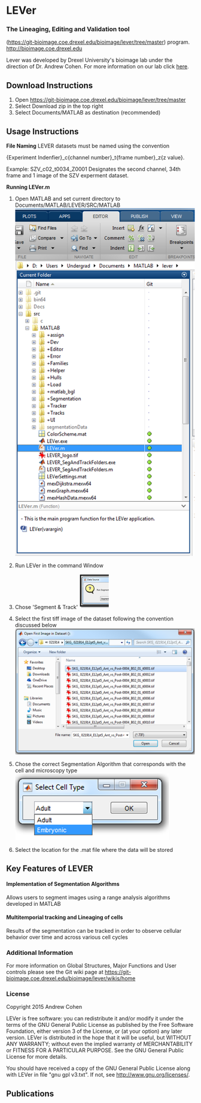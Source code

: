 # **LEVer**
### **The Lineaging, Editing and Validation tool**

 (https://git-bioimage.coe.drexel.edu/bioimage/lever/tree/master) program. http://bioimage.coe.drexel.edu

Lever was developed by Drexel University's bioimage lab under the direction of Dr. Andrew Cohen. For more information on our lab click [here](http://bioimage.coe.drexel.edu/info/).

## **Download Instructions**

1. Open https://git-bioimage.coe.drexel.edu/bioimage/lever/tree/master
2. Select Download zip in the top right
3. Select Documents/MATLAB as destination (recommended)

## **Usage Instructions**

**File Naming**
LEVER datasets must be named using the convention

{Experiment Indenfier}_c{channel number}_t{frame number}_z{z value}.

Example: SZV_c02_t0034_Z0001 Designates the second channel, 34th frame and 1 image of the SZV experment dataset.

**Running LEVer.m**
1. Open MATLAB and set current directory to Documents/MATLAB/LEVER/SRC/MATLAB
  ![alt text](Docs/MarkDownImages/mFileinCurrent.png)
2. Run LEVer in the command Window
3. Chose 'Segment & Track'
  ![alt text](Docs/MarkDownImages/OLDorNEWdata.png)
4. Select the first tiff image of the dataset following the convention discussed below
  ![alt text](Docs/MarkDownImages/OpenFirstData.png)

5. Chose the correct Segmentation Algorithm that corresponds with the cell and microscopy type
  ![alt text](Docs/MarkDownImages/SelectCellType.png)

6. Select the location for the .mat file where the data will be stored


## **Key Features of LEVER**

#### **Implementation of Segmentation Algorithms**
Allows users to segment images using a range analysis algorithms developed in MATLAB

#### **Multitemporial tracking and Lineaging of cells**
Results of the segmentation can be tracked in order to observe cellular behavior over time and across various cell cycles

### **Additional Information**
For more information on Global Structures, Major Functions and User controls please see the Git wiki page at https://git-bioimage.coe.drexel.edu/bioimage/lever/wikis/home

### **License**
Copyright 2015 Andrew Cohen

LEVer is free software: you can redistribute it and/or modify
it under the terms of the GNU General Public License as published by
the Free Software Foundation, either version 3 of the License, or
(at your option) any later version.
LEVer is distributed in the hope that it will be useful,
but WITHOUT ANY WARRANTY; without even the implied warranty of
MERCHANTABILITY or FITNESS FOR A PARTICULAR PURPOSE.  See the
GNU General Public License for more details.

You should have received a copy of the GNU General Public License
along with LEVer in file "gnu gpl v3.txt".  If not, see
<http://www.gnu.org/licenses/>.

## **Publications**
